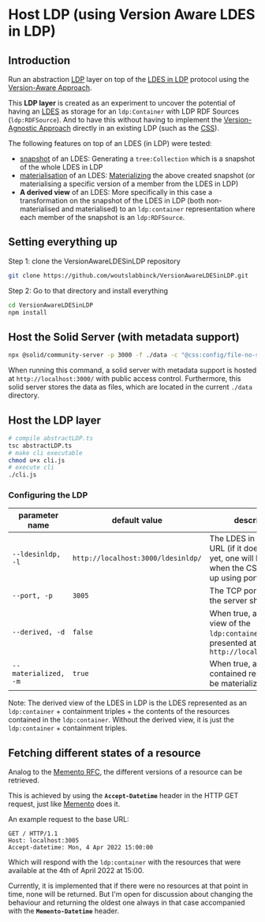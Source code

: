# Host LDP (using Version Aware LDES in LDP) 

## Introduction

Run an abstraction [LDP](https://www.w3.org/TR/ldp/) layer on top of the [LDES in LDP](https://woutslabbinck.github.io/LDESinLDP/#ldesinldp) protocol using the [Version-Aware Approach](https://woutslabbinck.github.io/LDESinLDP/#version-aware-approach).

This **LDP layer** is created as an experiment to uncover the potential of having an [LDES](https://w3id.org/ldes/specification) as storage for an `ldp:Container` with LDP RDF Sources (`ldp:RDFSource`). And to have this without having to implement the [Version-Agnostic Approach](https://woutslabbinck.github.io/LDESinLDP/#version-agnostic-approach) directly in an existing LDP (such as the [CSS](https://github.com/CommunitySolidServer/CommunitySolidServer)).

The following features on top of an LDES (in LDP) were tested:

* [snapshot](https://github.com/TREEcg/LDES-Snapshot#what-is-a-snapshot) of an LDES: Generating a `tree:Collection` which is a snapshot of the whole LDES in LDP
* [materialisation](https://semiceu.github.io/LinkedDataEventStreams/#version-materializations) of an LDES: [Materializing](https://github.com/TREEcg/version-materialize-rdf.js) the above created snapshot (or materialising a specific version of a member from the LDES in LDP)
* **A derived view** of an LDES: More specifically in this case a transformation on the snapshot of the LDES in LDP (both non-materialised and materialised) to an `ldp:container` representation where each member of the snapshot is an `ldp:RDFSource`.

## Setting everything up

Step 1: clone the VersionAwareLDESinLDP repository

```bash
git clone https://github.com/woutslabbinck/VersionAwareLDESinLDP.git
```

Step 2: Go to that directory and install everything

```bash
cd VersionAwareLDESinLDP
npm install
```

## Host the Solid Server (with metadata support)

```bash
npx @solid/community-server -p 3000 -f ./data -c "@css:config/file-no-setup.json"
```

When running this command, a solid server with metadata support is hosted at `http://localhost:3000/` with public access control. Furthermore, this solid server stores the data as files, which are located in the current `./data` directory.

## Host the LDP layer

```bash
# compile abstractLDP.ts
tsc abstractLDP.ts
# make cli executable
chmod u+x cli.js
# execute cli
./cli.js 
```

### Configuring the LDP

| parameter name       | default value                      | description                                                  |
| -------------------- | ---------------------------------- | ------------------------------------------------------------ |
| `--ldesinldp, -l`    | `http://localhost:3000/ldesinldp/` | The LDES in LDP base URL (if it does not exist yet, one will be initialised when the CSS was set up using port 3000) |
| `--port, -p`         | `3005`                             | The TCP port on which the server should listen.              |
| `--derived, -d`      | `false`                            | When true, a derived view of the `ldp:container` is presented at `http://localhost:$PORT/` |
| `--materialized, -m` | `true`                             | When true, all the contained resources will be materialized. |

Note: The derived view of the LDES in LDP is the LDES represented as an `ldp:container` + containment triples + the contents of the resources contained in the `ldp:container`. Without the derived view, it is just the `ldp:container` + containment triples.

## Fetching different states of a resource

Analog to the [Memento RFC](https://datatracker.ietf.org/doc/html/rfc7089), the different versions of a resource can be retrieved. 

This is achieved by using the **`Accept-Datetime`** header in the HTTP GET request, just like [Memento](https://datatracker.ietf.org/doc/html/rfc7089#section-2.1.1) does it.

An example request to the base URL:

```HTTP
GET / HTTP/1.1
Host: localhost:3005
Accept-datetime: Mon, 4 Apr 2022 15:00:00
```

Which will respond with the `ldp:container` with the resources that were available at the 4th of April 2022 at 15:00.

Currently, it is implemented that if there were no resources at that point in time, none will be returned. But I'm open for discussion about changing the behaviour and returning the oldest one always in that case accompanied with the **`Memento-Datetime`** header.